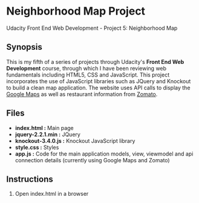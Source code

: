 # Neighborhood Map Project
Udacity Front End Web Development - Project 5: Neighborhood Map
## Synopsis

This is my fifth of a series of projects through Udacity's **Front End Web Development** course, through which I have been reviewing web fundamentals including HTML5, CSS and JavaScript.  This project incorporates the use of JavaScript libraries such as JQuery and Knockout to build a clean map application.  The website uses API calls to display the [Google Maps](https://developers.google.com/maps/ "Google Maps") as well as restaurant information from [Zomato](https://developers.zomato.com/documentation "Zomato").

## Files

* **index.html :** Main page
* **jquery-2.2.1.min :** JQuery
* **knockout-3.4.0.js :** Knockout JavaScript library
* **style.css :** Styles
* **app.js :** Code for the main application models, view, viewmodel and api connection details (currently using Google Maps and Zomato)

## Instructions

1. Open index.html in a browser